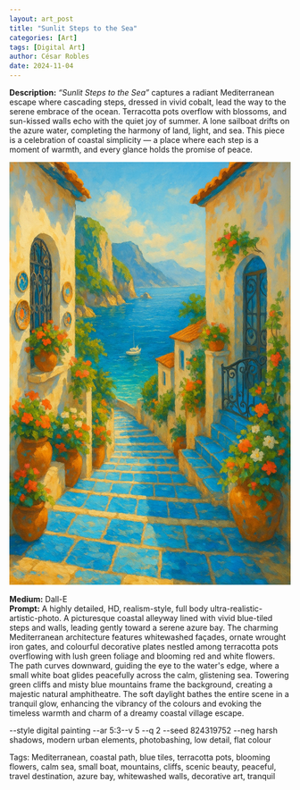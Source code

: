 ```yaml
---
layout: art_post
title: "Sunlit Steps to the Sea"
categories: [Art]
tags: [Digital Art]
author: César Robles
date: 2024-11-04
---
```

**Description:** *“Sunlit Steps to the Sea”* captures a radiant Mediterranean escape where cascading steps, dressed in vivid cobalt, lead the way to the serene embrace of the ocean. Terracotta pots overflow with blossoms, and sun-kissed walls echo with the quiet joy of summer. A lone sailboat drifts on the azure water, completing the harmony of land, light, and sea. This piece is a celebration of coastal simplicity — a place where each step is a moment of warmth, and every glance holds the promise of peace.

![Sunlit Steps to the Sea](/imag/digital_art/sunlit_steps_to_the_sea.jpg)

**Medium:** Dall-E\
**Prompt:** A highly detailed, HD, realism-style,  full body ultra-realistic-artistic-photo. A picturesque coastal alleyway lined with vivid blue-tiled steps and walls, leading gently toward a serene azure bay. The charming Mediterranean architecture features whitewashed façades, ornate wrought iron gates, and colourful decorative plates nestled among terracotta pots overflowing with lush green foliage and blooming red and white flowers. The path curves downward, guiding the eye to the water's edge, where a small white boat glides peacefully across the calm, glistening sea. Towering green cliffs and misty blue mountains frame the background, creating a majestic natural amphitheatre. The soft daylight bathes the entire scene in a tranquil glow, enhancing the vibrancy of the colours and evoking the timeless warmth and charm of a dreamy coastal village escape.

--style digital painting --ar 5:3--v 5 --q 2 --seed 824319752 --neg harsh shadows, modern urban elements, photobashing, low detail, flat colour

Tags: Mediterranean, coastal path, blue tiles, terracotta pots, blooming flowers, calm sea, small boat, mountains, cliffs, scenic beauty, peaceful, travel destination, azure bay, whitewashed walls, decorative art, tranquil